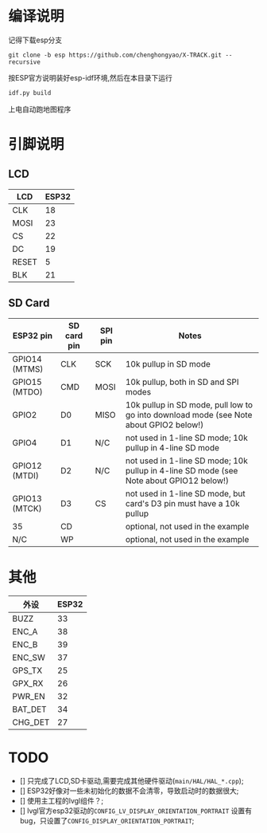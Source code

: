 # 编译说明
记得下载esp分支
```
git clone -b esp https://github.com/chenghongyao/X-TRACK.git --recursive
```

按ESP官方说明装好esp-idf环境,然后在本目录下运行
```BASH
idf.py build
```
上电自动跑地图程序




# 引脚说明
## LCD
 LCD    | ESP32 
--------|-----
 CLK    | 18 
 MOSI   | 23
 CS     | 22 
 DC     | 19
 RESET  | 5 
 BLK    | 21 

## SD Card

ESP32 pin     | SD card pin | SPI pin | Notes
--------------|-------------|---------|------------
GPIO14 (MTMS) | CLK         | SCK     | 10k pullup in SD mode
GPIO15 (MTDO) | CMD         | MOSI    | 10k pullup, both in SD and SPI modes
GPIO2         | D0          | MISO    | 10k pullup in SD mode, pull low to go into download mode (see Note about GPIO2 below!)
GPIO4         | D1          | N/C     | not used in 1-line SD mode; 10k pullup in 4-line SD mode
GPIO12 (MTDI) | D2          | N/C     | not used in 1-line SD mode; 10k pullup in 4-line SD mode (see Note about GPIO12 below!)
GPIO13 (MTCK) | D3          | CS      | not used in 1-line SD mode, but card's D3 pin must have a 10k pullup
35           | CD          |         | optional, not used in the example
N/C           | WP          |         | optional, not used in the example


# 其他
外设    | ESP32
--------|------
BUZZ    | 33
ENC_A   | 38
ENC_B   | 39
ENC_SW  | 37
GPS_TX  | 25
GPX_RX  | 26
PWR_EN  | 32
BAT_DET | 34
CHG_DET | 27



# TODO
- [] 只完成了LCD,SD卡驱动,需要完成其他硬件驱动(`main/HAL/HAL_*.cpp`);
- [] ESP32好像对一些未初始化的数据不会清零，导致启动时的数据很大;
- [] 使用主工程的lvgl组件？;
- [] lvgl官方esp32驱动的`CONFIG_LV_DISPLAY_ORIENTATION_PORTRAIT` 设置有bug，只设置了`CONFIG_DISPLAY_ORIENTATION_PORTRAIT`;

